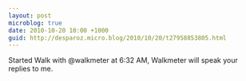 ```yaml
---
layout: post
microblog: true
date: 2010-10-20 10:00 +1000
guid: http://desparoz.micro.blog/2010/10/20/t27958853805.html
---
```

Started Walk with @walkmeter at 6:32 AM, Walkmeter will speak your replies to me.
